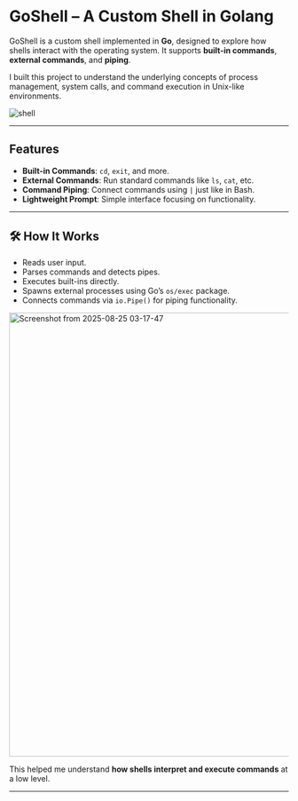 # GoShell – A Custom Shell in Golang  

GoShell is a custom shell implemented in **Go**, designed to explore how shells interact with the operating system. It supports **built-in commands**, **external commands**, and **piping**.

I built this project to understand the underlying concepts of process management, system calls, and command execution in Unix-like environments.  

![shell](https://github.com/user-attachments/assets/4b9ca19d-281a-4f46-96e8-b400016b15cf)


---

## Features  
- **Built-in Commands**: `cd`, `exit`, and more.  
- **External Commands**: Run standard commands like `ls`, `cat`, etc.  
- **Command Piping**: Connect commands using `|` just like in Bash.  
- **Lightweight Prompt**: Simple interface focusing on functionality.  

---

## 🛠️ How It Works  
- Reads user input.  
- Parses commands and detects pipes.  
- Executes built-ins directly.  
- Spawns external processes using Go’s `os/exec` package.  
- Connects commands via `io.Pipe()` for piping functionality.

<img width="1541" height="800" alt="Screenshot from 2025-08-25 03-17-47" src="https://github.com/user-attachments/assets/db0e0284-1b6a-4c56-a86a-fe094fb3709f" />


This helped me understand **how shells interpret and execute commands** at a low level.  

---

